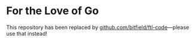 # For the Love of Go

This repository has been replaced by [github.com/bitfield/ftl-code](https://github.com/bitfield/ftl-code)—please use that instead!
